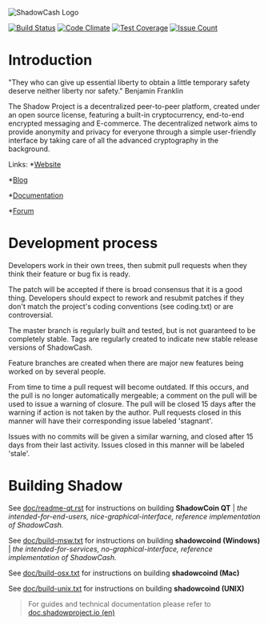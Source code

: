 ![ShadowCash Logo](https://i.imgur.com/ovemJA3.png)

[![Build Status](https://travis-ci.org/shadowproject/shadow.svg?branch=master)](https://travis-ci.org/shadowproject/shadow) [![Code Climate](https://codeclimate.com/github/shadowproject/shadow/badges/gpa.svg)](https://codeclimate.com/github/shadowproject/shadow) [![Test Coverage](https://codeclimate.com/github/shadowproject/shadow/badges/coverage.svg)](https://codeclimate.com/github/shadowproject/shadow/coverage) [![Issue Count](https://codeclimate.com/github/shadowproject/shadow/badges/issue_count.svg)](https://codeclimate.com/github/shadowproject/shadow)

Introduction
===========================
"They who can give up essential liberty to obtain a little temporary safety deserve neither liberty nor safety." Benjamin Franklin

The Shadow Project  is a decentralized peer-to-peer platform, created under an open source license, featuring a built-in cryptocurrency, end-to-end encrypted messaging and E-commerce. The decentralized network aims to provide anonymity and privacy for everyone through a simple user-friendly interface by taking care of all the advanced cryptography in the background. 

Links:
*[Website](https://shadowproject.io/)

*[Blog](https://blog.shadowproject.io/)

*[Documentation](https://doc.shadowproject.io/)

*[Forum](https://talk.shadowproject.io/)

Development process
===========================

Developers work in their own trees, then submit pull requests when
they think their feature or bug fix is ready.

The patch will be accepted if there is broad consensus that it is a
good thing.  Developers should expect to rework and resubmit patches
if they don't match the project's coding conventions (see coding.txt)
or are controversial.

The master branch is regularly built and tested, but is not guaranteed
to be completely stable. Tags are regularly created to indicate new
stable release versions of ShadowCash.

Feature branches are created when there are major new features being
worked on by several people.

From time to time a pull request will become outdated. If this occurs, and
the pull is no longer automatically mergeable; a comment on the pull will
be used to issue a warning of closure. The pull will be closed 15 days
after the warning if action is not taken by the author. Pull requests closed
in this manner will have their corresponding issue labeled 'stagnant'.

Issues with no commits will be given a similar warning, and closed after
15 days from their last activity. Issues closed in this manner will be 
labeled 'stale'.

Building Shadow
===========================

See [doc/readme-qt.rst](https://github.com/shadowproject/shadow/blob/master/doc/readme-qt.rst) for instructions on building **ShadowCoin QT** | *the intended-for-end-users, nice-graphical-interface, reference implementation of ShadowCash.*

See [doc/build-msw.txt](https://github.com/shadowproject/shadow/blob/master/doc/build-msw.txt) for instructions on building **shadowcoind (Windows)** | *the intended-for-services, no-graphical-interface, reference implementation of ShadowCash.*

See [doc/build-osx.txt](https://github.com/shadowproject/shadow/blob/master/doc/build-osx.txt) for instructions on building **shadowcoind (Mac)**

See [doc/build-unix.txt](https://github.com/shadowproject/shadow/blob/master/doc/build-unix.txt) for instructions on building **shadowcoind (UNIX)**


> For guides and technical documentation please refer to [doc.shadowproject.io (en)](https://shadowproject.io/en/documentation)
